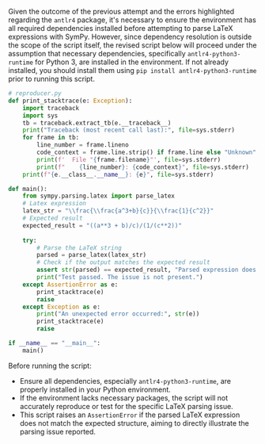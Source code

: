 Given the outcome of the previous attempt and the errors highlighted regarding the `antlr4` package, it's necessary to ensure the environment has all required dependencies installed before attempting to parse LaTeX expressions with SymPy. However, since dependency resolution is outside the scope of the script itself, the revised script below will proceed under the assumption that necessary dependencies, specifically `antlr4-python3-runtime` for Python 3, are installed in the environment. If not already installed, you should install them using `pip install antlr4-python3-runtime` prior to running this script.

```python
# reproducer.py
def print_stacktrace(e: Exception):
    import traceback
    import sys
    tb = traceback.extract_tb(e.__traceback__)
    print("Traceback (most recent call last):", file=sys.stderr)
    for frame in tb:
        line_number = frame.lineno
        code_context = frame.line.strip() if frame.line else "Unknown"
        print(f'  File "{frame.filename}"', file=sys.stderr)
        print(f"    {line_number}: {code_context}", file=sys.stderr)
    print(f"{e.__class__.__name__}: {e}", file=sys.stderr)

def main():
    from sympy.parsing.latex import parse_latex
    # Latex expression
    latex_str = "\\frac{\\frac{a^3+b}{c}}{\\frac{1}{c^2}}"
    # Expected result
    expected_result = "((a**3 + b)/c)/(1/(c**2))"
    
    try:
        # Parse the LaTeX string
        parsed = parse_latex(latex_str)
        # Check if the output matches the expected result
        assert str(parsed) == expected_result, "Parsed expression does not match the expected result."
        print("Test passed. The issue is not present.")
    except AssertionError as e:
        print_stacktrace(e)
        raise
    except Exception as e:
        print("An unexpected error occurred:", str(e))
        print_stacktrace(e)
        raise

if __name__ == "__main__":
    main()
```

Before running the script:
- Ensure all dependencies, especially `antlr4-python3-runtime`, are properly installed in your Python environment.
- If the environment lacks necessary packages, the script will not accurately reproduce or test for the specific LaTeX parsing issue.
- This script raises an `AssertionError` if the parsed LaTeX expression does not match the expected structure, aiming to directly illustrate the parsing issue reported.